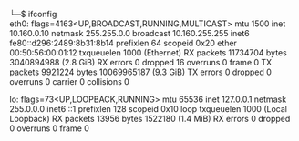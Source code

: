 └─$ ifconfig                        
eth0: flags=4163<UP,BROADCAST,RUNNING,MULTICAST>  mtu 1500
        inet 10.160.0.10  netmask 255.255.0.0  broadcast 10.160.255.255
        inet6 fe80::d296:2489:8b31:8b14  prefixlen 64  scopeid 0x20<link>
        ether 00:50:56:00:01:12  txqueuelen 1000  (Ethernet)
        RX packets 11734704  bytes 3040894988 (2.8 GiB)
        RX errors 0  dropped 16  overruns 0  frame 0
        TX packets 9921224  bytes 10069965187 (9.3 GiB)
        TX errors 0  dropped 0 overruns 0  carrier 0  collisions 0

lo: flags=73<UP,LOOPBACK,RUNNING>  mtu 65536
        inet 127.0.0.1  netmask 255.0.0.0
        inet6 ::1  prefixlen 128  scopeid 0x10<host>
        loop  txqueuelen 1000  (Local Loopback)
        RX packets 13956  bytes 1522180 (1.4 MiB)
        RX errors 0  dropped 0  overruns 0  frame 0
